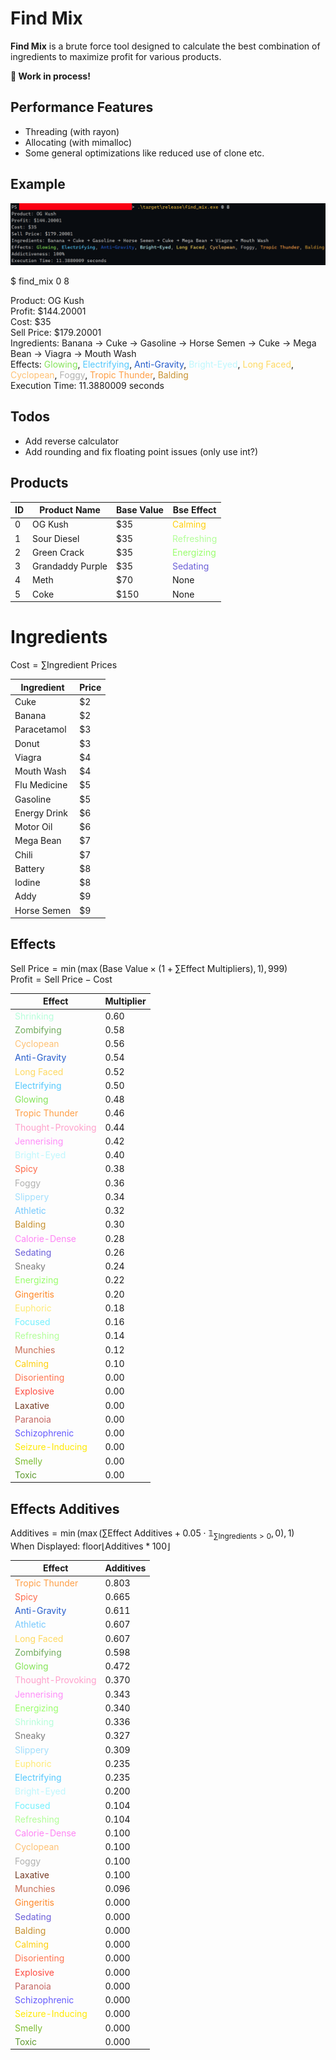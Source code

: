 # Find Mix

**Find Mix** is a brute force tool designed to calculate the best combination of ingredients to maximize profit for various products. 

**🚧 Work in process!**

## Performance Features

- Threading (with rayon)
- Allocating (with mimalloc)
- Some general optimizations like reduced use of clone etc.

## Example

![](0_8.png)

$ find_mix 0 8

Product: OG Kush \
Profit: \$144.20001 \
Cost: \$35 \
Sell Price: \$179.20001 \
Ingredients: Banana → Cuke → Gasoline → Horse Semen → Cuke → Mega Bean → Viagra → Mouth Wash \
Effects: <span style="color:rgb(133, 228, 89)">Glowing</span>, <span style="color:rgb(85, 200, 253)">Electrifying</span>, <span style="color:rgb(35, 91, 203)">Anti-Gravity</span>, <span style="color:rgb(190, 247, 253)">Bright-Eyed</span>, <span style="color:rgb(254, 217, 97)">Long Faced</span>, <span style="color:rgb(254, 193, 116)">Cyclopean</span>, <span style="color:rgb(176, 176, 175)">Foggy</span>, <span style="color:rgb(254, 159, 71)">Tropic Thunder</span>, <span style="color:rgb(199, 146, 50)">Balding</span> \
Execution Time: 11.3880009 seconds

## Todos

- Add reverse calculator
- Add rounding and fix floating point issues (only use int?)

## Products

| ID | Product Name     | Base Value | Bse Effect                                               |
|----|------------------|------------|----------------------------------------------------------|
| 0  | OG Kush          | $35        | <span style="color:rgb(254, 208, 15)">Calming</span>     |
| 1  | Sour Diesel      | $35        | <span style="color:rgb(178, 254, 152)">Refreshing</span> |
| 2  | Green Crack      | $35        | <span style="color:rgb(154, 254, 109)">Energizing</span> |
| 3  | Grandaddy Purple | $35        | <span style="color:rgb(107, 95, 216)">Sedating</span>    |
| 4  | Meth             | $70        | None                                                     |
| 5  | Coke             | $150       | None                                                     |

# Ingredients

$\text{Cost}=\sum\text{Ingredient Prices}$

| Ingredient   | Price |
|--------------|-------|
| Cuke         | $2    |
| Banana       | $2    |
| Paracetamol  | $3    |
| Donut        | $3    |
| Viagra       | $4    |
| Mouth Wash   | $4    |
| Flu Medicine | $5    |
| Gasoline     | $5    |
| Energy Drink | $6    |
| Motor Oil    | $6    |
| Mega Bean    | $7    |
| Chili        | $7    |
| Battery      | $8    |
| Iodine       | $8    |
| Addy         | $9    |
| Horse Semen  | $9    |

## Effects

$\text{Sell Price}=\min(\max(\text{Base Value}\times(1+\sum\text{Effect Multipliers}),1),999)$ \
$\text{Profit}=\text{Sell Price}-\text{Cost}$

| Effect                                                          | Multiplier |
|-----------------------------------------------------------------|------------|
| <span style="color:rgb(182, 254, 218)">Shrinking</span>         | 0.60       |
| <span style="color:rgb(113, 171, 93)">Zombifying</span>         | 0.58       |
| <span style="color:rgb(254, 193, 116)">Cyclopean</span>         | 0.56       |
| <span style="color:rgb(35, 91, 203)">Anti-Gravity</span>        | 0.54       |
| <span style="color:rgb(254, 217, 97)">Long Faced</span>         | 0.52       |
| <span style="color:rgb(85, 200, 253)">Electrifying</span>       | 0.50       |
| <span style="color:rgb(133, 228, 89)">Glowing</span>            | 0.48       |
| <span style="color:rgb(254, 159, 71)">Tropic Thunder</span>     | 0.46       |
| <span style="color:rgb(254, 160, 203)">Thought-Provoking</span> | 0.44       |
| <span style="color:rgb(254, 141, 248)">Jennerising</span>       | 0.42       |
| <span style="color:rgb(190, 247, 253)">Bright-Eyed</span>       | 0.40       |
| <span style="color:rgb(254, 107, 76)">Spicy</span>              | 0.38       |
| <span style="color:rgb(176, 176, 175)">Foggy</span>             | 0.36       |
| <span style="color:rgb(162, 223, 253)">Slippery</span>          | 0.34       |
| <span style="color:rgb(117, 200, 253)">Athletic</span>          | 0.32       |
| <span style="color:rgb(199, 146, 50)">Balding</span>            | 0.30       |
| <span style="color:rgb(254, 132, 244)">Calorie-Dense</span>     | 0.28       |
| <span style="color:rgb(107, 95, 216)">Sedating</span>           | 0.26       |
| <span style="color:rgb(123, 123, 123)">Sneaky</span>            | 0.24       |
| <span style="color:rgb(154, 254, 109)">Energizing</span>        | 0.22       |
| <span style="color:rgb(254, 136, 41)">Gingeritis</span>         | 0.20       |
| <span style="color:rgb(254, 234, 116)">Euphoric</span>          | 0.18       |
| <span style="color:rgb(117, 241, 253)">Focused</span>           | 0.16       |
| <span style="color:rgb(178, 254, 152)">Refreshing</span>        | 0.14       |
| <span style="color:rgb(201, 110, 87)">Munchies</span>           | 0.12       |
| <span style="color:rgb(254, 208, 15)">Calming</span>            | 0.10       |
| <span style="color:rgb(254, 117, 81)">Disorienting</span>       | 0.00       |
| <span style="color:rgb(254, 75, 64)">Explosive</span>           | 0.00       |
| <span style="color:rgb(118, 60, 37)">Laxative</span>            | 0.00       |
| <span style="color:rgb(196, 103, 98)">Paranoia</span>           | 0.00       |
| <span style="color:rgb(100, 90, 253)">Schizophrenic</span>      | 0.00       |
| <span style="color:rgb(9254, 233, 0)">Seizure-Inducing</span>   | 0.00       |
| <span style="color:rgb(125, 188, 49)">Smelly</span>             | 0.00       |
| <span style="color:rgb(95, 154, 49)">Toxic</span>               | 0.00       |

## Effects Additives

$\text{Additives}=\min(\max(\sum\text{Effect Additives}+0.05\cdot\mathbb{1}_{\sum\text{Ingredients}>0},0),1)$ \
When Displayed: $\text{floor}\lfloor\text{Additives}*100\rfloor$

| Effect                                                          | Additives |
|-----------------------------------------------------------------|-----------|
| <span style="color:rgb(254, 159, 71)">Tropic Thunder</span>     | 0.803     |
| <span style="color:rgb(254, 107, 76)">Spicy</span>              | 0.665     |
| <span style="color:rgb(35, 91, 203)">Anti-Gravity</span>        | 0.611     |
| <span style="color:rgb(117, 200, 253)">Athletic</span>          | 0.607     |
| <span style="color:rgb(254, 217, 97)">Long Faced</span>         | 0.607     |
| <span style="color:rgb(113, 171, 93)">Zombifying</span>         | 0.598     |
| <span style="color:rgb(133, 228, 89)">Glowing</span>            | 0.472     |
| <span style="color:rgb(254, 160, 203)">Thought-Provoking</span> | 0.370     |
| <span style="color:rgb(254, 141, 248)">Jennerising</span>       | 0.343     |
| <span style="color:rgb(154, 254, 109)">Energizing</span>        | 0.340     |
| <span style="color:rgb(182, 254, 218)">Shrinking</span>         | 0.336     |
| <span style="color:rgb(123, 123, 123)">Sneaky</span>            | 0.327     |
| <span style="color:rgb(162, 223, 253)">Slippery</span>          | 0.309     |
| <span style="color:rgb(254, 234, 116)">Euphoric</span>          | 0.235     |
| <span style="color:rgb(85, 200, 253)">Electrifying</span>       | 0.235     |
| <span style="color:rgb(190, 247, 253)">Bright-Eyed</span>       | 0.200     |
| <span style="color:rgb(117, 241, 253)">Focused</span>           | 0.104     |
| <span style="color:rgb(178, 254, 152)">Refreshing</span>        | 0.104     |
| <span style="color:rgb(254, 132, 244)">Calorie-Dense</span>     | 0.100     |
| <span style="color:rgb(254, 193, 116)">Cyclopean</span>         | 0.100     |
| <span style="color:rgb(176, 176, 175)">Foggy</span>             | 0.100     |
| <span style="color:rgb(118, 60, 37)">Laxative</span>            | 0.100     |
| <span style="color:rgb(201, 110, 87)">Munchies</span>           | 0.096     |
| <span style="color:rgb(254, 136, 41)">Gingeritis</span>         | 0.000     |
| <span style="color:rgb(107, 95, 216)">Sedating</span>           | 0.000     |
| <span style="color:rgb(199, 146, 50)">Balding</span>            | 0.000     |
| <span style="color:rgb(254, 208, 15)">Calming</span>            | 0.000     |
| <span style="color:rgb(254, 117, 81)">Disorienting</span>       | 0.000     |
| <span style="color:rgb(254, 75, 64)">Explosive</span>           | 0.000     |
| <span style="color:rgb(196, 103, 98)">Paranoia</span>           | 0.000     |
| <span style="color:rgb(100, 90, 253)">Schizophrenic</span>      | 0.000     |
| <span style="color:rgb(9254, 233, 0)">Seizure-Inducing</span>   | 0.000     |
| <span style="color:rgb(125, 188, 49)">Smelly</span>             | 0.000     |
| <span style="color:rgb(95, 154, 49)">Toxic</span>               | 0.000     |
